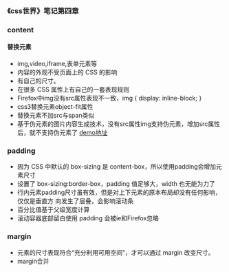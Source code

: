 ### 《css世界》笔记第四章

### content
#### 替换元素
* img,video,iframe,表单元素等
* 内容的外观不受页面上的 CSS 的影响
* 有自己的尺寸。
* 在很多 CSS 属性上有自己的一套表现规则
* Firefox中img没有src属性表现不一致，img { display: inline-block; } 
* css3替换元素object-fit属性
* 替换元素不加src与span类似
* 基于伪元素的图片内容生成技术，没有src属性img支持伪元素，增加src属性后，就不支持伪元素了
[demo地址](4-1.html)




### padding
* 因为 CSS 中默认的 box-sizing 是 content-box，所以使用padding会增加元素尺寸
* 设置了 box-sizing:border-box，padding 值足够大，width 也无能为力了
* 行内元素padding尺寸虽有效，但是对上下元素的原本布局却没有任何影响，仅仅是垂直方
             向发生了层叠，会影响滚动条
* 百分比值基于父级宽度计算
* 滚动容器底部留白使用 padding 会被ie和Firefox忽略
         
### margin
* 元素的尺寸表现符合“充分利用可用空间”，才可以通过 margin 改变尺寸。
* margin合并
       

                 
                